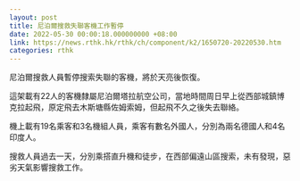 ```yaml
---
layout: post
title: 尼泊爾搜救失聯客機工作暫停
date: 2022-05-30 00:00:18.000000000 +08:00
link: https://news.rthk.hk/rthk/ch/component/k2/1650720-20220530.htm
categories: rthk
---
```


尼泊爾搜救人員暫停搜索失聯的客機，將於天亮後恢復。

這架載有22人的客機隸屬尼泊爾塔拉航空公司，當地時間周日早上從西部城鎮博克拉起飛，原定飛去木斯塘縣佐姆索姆，但起飛不久之後失去聯絡。

機上載有19名乘客和3名機組人員，乘客有數名外國人，分別為兩名德國人和4名印度人。

搜救人員過去一天，分別乘搭直升機和徒步，在西部偏遠山區搜索，未有發現，惡劣天氣影響搜救工作。
